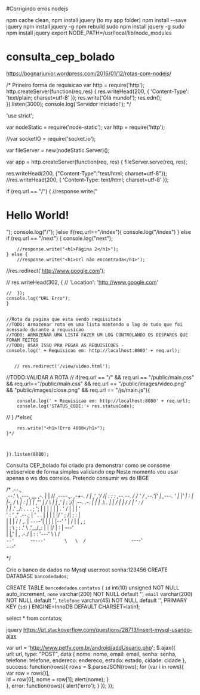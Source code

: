 #Corrigindo erros nodejs

npm cache clean, npm install jquery (to my app folder)
npm install --save jquery
npm install jquery -g
npm rebuild
sudo npm install jquery -g
sudo npm install jquery
export NODE_PATH=/usr/local/lib/node_modules

# consulta_cep_bolado

https://bognarjunior.wordpress.com/2016/01/12/rotas-com-nodejs/



/*
Prineiro forma de requisicao
var http = require('http');
http.createServer(function(req,res) {
  res.writeHead(200, { 'Content-Type': 'text/plain; charset=utf-8' }); 
  res.write('Olá mundo!');
  res.edn();
}).listen(3000);
console.log('Servidor iniciado!');
*/

'use strict';

var nodeStatic = require('node-static');
var http = require('http');

//var socketIO = require('socket.io');


var fileServer = new(nodeStatic.Server)();


var app = http.createServer(function(req, res) {
    fileServer.serve(req, res);

res.writeHead(200, {"Content-Type":"text/html; charset=utf-8"});
//res.writeHead(200, { 'Content-Type: text/html; charset=utf-8' }); 
  
if (req.url == "/") {
        //response.write("<h1>Hello World!</h1>");
    console.log("/");
    }else if(req.url=="/index"){
    	console.log("/index")
    } else if (req.url == "/next") {
    console.log("next");
  
        //response.write("<h1>Página 2</h1>");
    } else {
        //response.write("<h1>Url não encontrada</h1>");
    
//res.redirect('http://www.google.com');

   // res.writeHead(302, {
  	//	'Location': 'http://www.google.com'

  	//	});
    console.log("URL Erro");
    }


    //Rota da pagina que esta sendo requisitada
    //TODO: Armazenar rota em uma lista mantendo o log de tudo que foi acessado durante a requisicao
    //TODO: ARMAZENAR UMA LISTA FAZER UM LOG CONTROLANDO OS DISPAROS QUE FORAM FEITOS
    //TODO; USAR ISSO PRA PEGAR AS REQUISICOES -
    console.log(' + Requisicao em: http://localhost:8080' + req.url);


       // res.redirect('/view/video.html');
//TODO:VALIDAR A ROTA
//    if(req.url == "/"  && req.url == "/public/main.css" && req.url=="/public/main.css" && req.url == "/public/images/video.png" && "public/images/close.png" && req.url == "/js/main.js"){

        console.log(' + Requisicao em: http://localhost:8080' + req.url);
        console.log('STATUS_CODE:'+ res.statusCode);



  //  }
    /*else{

        res.write("<h1>!Erro 4000</h1>");
    }*/



    }).listen(8080);






Consulta CEP_bolado foi criado pra demonstrar como se consome webservice de forma simples validando cep 
Neste momento vou usar apenas o ws dos correios. 
Pretendo consumir ws do IBGE

/*
  .--.,                                                              
,--.'  \                                 ,---,               __  ,-. 
|  | /\/                 ,----._,.   ,-+-. /  |            ,' ,'/ /| 
:  : :      ,--.--.     /   /  ' /  ,--.'|'   |    ,---.   '  | |' | 
:  | |-,   /       \   |   :     | |   |  ,"' |   /     \  |  |   ,' 
|  : :/|  .--.  .-. |  |   | .\  . |   | /  | |  /    /  | '  :  /   
|  |  .'   \__\/: . .  .   ; ';  | |   | |  | | .    ' / | |  | '    
'  : '     ," .--.; |  '   .   . | |   | |  |/  '   ;   /| ;  : |    
|  | |    /  /  ,.  |   `---`-'| | |   | |--'   '   |  / | |  , ;    
|  : \   ;  :   .'   \  .'__/\_: | |   |/       |   :    |  ---'     
|  |,'   |  ,     .-./  |   :    : '---'         \   \  /            
`--'      `--`---'       \   \  /                 `----'             
                          `--`-'                                 

*/

Crie o banco de dados no Mysql
user:root
senha:123456
CREATE DATABASE `bancodedados`;

CREATE TABLE  `bancodedados`.`contatos` (
  `id` int(10) unsigned NOT NULL auto_increment,
  `nome` varchar(200) NOT NULL default '',
  `email` varchar(200) NOT NULL default '',
  `telefone` varchar(45) NOT NULL default '',
  PRIMARY KEY  (`id`)
) ENGINE=InnoDB DEFAULT CHARSET=latin1;

select * from  contatos;




jquery
https://pt.stackoverflow.com/questions/28713/insert-mysql-usando-ajax

 var url = 'http://www.petfy.com.br/android/addUsuario.php';
            $.ajax({                                      
                url: url,
                type: "POST", 
                data:{
                    nome: nome, email: email, senha: senha, telefone: telefone, endereco: endereco, estado: estado, cidade: cidade
                },
                success: function(rows){
                    rows = $.parseJSON(rows);
                    for (var i in rows){    
                        var row = rows[i],          
                            id = row[0], 
                            nome = row[1]; 
                            alert(nome);
                    }       
                },
                error: function(rows){
                    alert('erro');
                }
            });
        });
